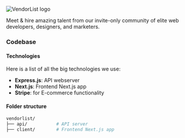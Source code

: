 ![VendorList logo](https://i.imgur.com/zumqNse.png "VendorList")

Meet & hire amazing talent from our invite-only community of elite web developers, designers, and marketers.

### Codebase
#### Technologies
Here is a list of all the big technologies we use:
- **Express.js**: API webserver
- **Next.js**: Frontend Next.js app
- **Stripe**: for E-commerce functionality

#### Folder structure
```sh
vendorlist/
├── api/           # API server
├── client/        # Frontend Next.js app
```